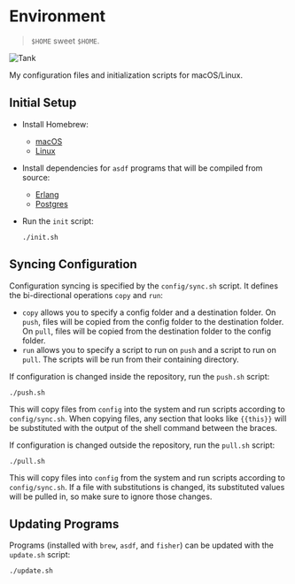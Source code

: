 # Environment

> `$HOME` sweet `$HOME`.

![Tank](https://user-images.githubusercontent.com/6618434/65382519-eb433480-dccc-11e9-9f15-827945187805.jpg)

My configuration files and initialization scripts for macOS/Linux.

## Initial Setup

- Install Homebrew:

  - [macOS](https://docs.brew.sh/Installation)
  - [Linux](https://docs.brew.sh/Homebrew-on-Linux)

- Install dependencies for `asdf` programs that will be compiled from source:

  - [Erlang](https://github.com/asdf-vm/asdf-erlang#before-asdf-install)
  - [Postgres](https://github.com/smashedtoatoms/asdf-postgres#dependencies)

- Run the `init` script:

  ```shell
  ./init.sh
  ```

## Syncing Configuration

Configuration syncing is specified by the `config/sync.sh` script. It defines
the bi-directional operations `copy` and `run`:

- `copy` allows you to specify a config folder and a destination folder. On
  `push`, files will be copied from the config folder to the destination folder.
  On `pull`, files will be copied from the destination folder to the config
  folder.
- `run` allows you to specify a script to run on `push` and a script to run on
  `pull`. The scripts will be run from their containing directory.

If configuration is changed inside the repository, run the `push.sh` script:

```shell
./push.sh
```

This will copy files from `config` into the system and run scripts according to
`config/sync.sh`. When copying files, any section that looks like `{{this}}`
will be substituted with the output of the shell command between the braces.

If configuration is changed outside the repository, run the `pull.sh` script:

```shell
./pull.sh
```

This will copy files into `config` from the system and run scripts according to
`config/sync.sh`. If a file with substitutions is changed, its substituted
values will be pulled in, so make sure to ignore those changes.

## Updating Programs

Programs (installed with `brew`, `asdf`, and `fisher`) can be updated with the
`update.sh` script:

```shell
./update.sh
```
